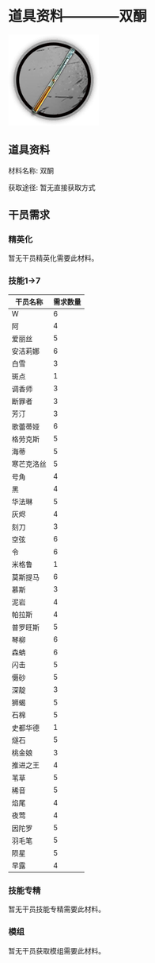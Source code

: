 # 道具资料————双酮

![双酮](./matIcons/双酮.png)

## 道具资料

材料名称: 双酮

获取途径: 暂无直接获取方式

## 干员需求

### 精英化
暂无干员精英化需要此材料。

### 技能1→7
| 干员名称 | 需求数量  |
|---------|-----|
| W  |   6  |
| 阿  |   4  |
| 爱丽丝  |   5  |
| 安洁莉娜  |   6  |
| 白雪  |   3  |
| 斑点  |   1  |
| 调香师  |   3  |
| 断罪者  |   3  |
| 芳汀  |   3  |
| 歌蕾蒂娅  |   6  |
| 格劳克斯  |   5  |
| 海蒂  |   5  |
| 寒芒克洛丝  |   5  |
| 号角  |   4  |
| 黑  |   4  |
| 华法琳  |   5  |
| 灰烬  |   4  |
| 刻刀  |   3  |
| 空弦  |   6  |
| 令  |   6  |
| 米格鲁  |   1  |
| 莫斯提马  |   6  |
| 慕斯  |   3  |
| 泥岩  |   4  |
| 帕拉斯  |   4  |
| 普罗旺斯  |   5  |
| 琴柳  |   6  |
| 森蚺  |   6  |
| 闪击  |   5  |
| 慑砂  |   5  |
| 深靛  |   3  |
| 狮蝎  |   5  |
| 石棉  |   5  |
| 史都华德  |   1  |
| 燧石  |   5  |
| 桃金娘  |   3  |
| 推进之王  |   4  |
| 苇草  |   5  |
| 稀音  |   5  |
| 焰尾  |   4  |
| 夜莺  |   4  |
| 因陀罗  |   5  |
| 羽毛笔  |   5  |
| 陨星  |   5  |
| 早露  |   4  |

### 技能专精
暂无干员技能专精需要此材料。

### 模组
暂无干员获取模组需要此材料。
